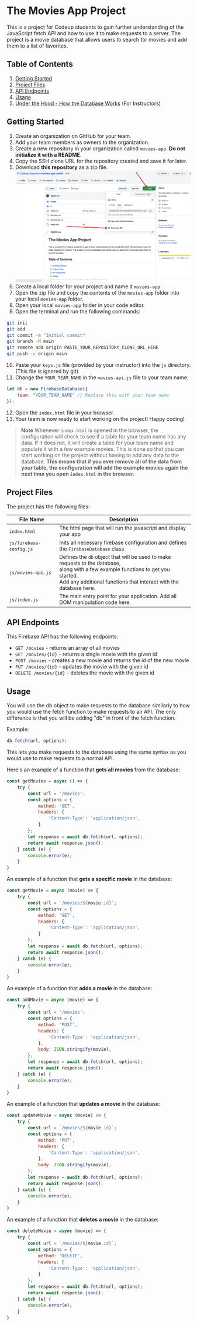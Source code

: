 # The Movies App Project

This is a project for Codeup students to gain further understanding of the JavaScript fetch API and how to use it to make requests to a server. The project is a movie database that allows users to search for movies and add them to a list of favorites.

## Table of Contents  
1. [Getting Started](#getting-started)
2. [Project Files](#project-files)
3. [API Endpoints](#firebase-endpoints)
4. [Usage](#usage)
5. [Under the Hood - How the Database Works](/READMORE.md) (For Instructors)


## Getting Started

1. Create an organization on GitHub for your team.
2. Add your team members as owners to the organization.
3. Create a new repository in your organization called `movies-app`. **Do not initialize it with a README**.
4. Copy the SSH clone URL for the repository created and save it for later.
5. Download **this repository** as a zip file.
[![Download Repo](images/download-repo.png)](images/download-repo.png)
6. Create a local folder for your project and name it `movies-app`
7. Open the zip file and copy the contents of the `movies-app` folder into your local `movies-app` folder.
8. Open your local `movies-app` folder in your code editor.
9. Open the terminal and run the following commands:
```bash
git init
git add .
git commit -m "Initial commit"
git branch -M main
git remote add origin PASTE_YOUR_REPOSITORY_CLONE_URL_HERE
git push -u origin main
```
10. Paste your `keys.js` file (provided by your instructor) into the `js` directory. (This file is ignored by git)
11. Change the `YOUR_TEAM_NAME` in the `movies-api.js` file to your team name.
```js 
let db = new FirebaseDatabase({
    team: "YOUR_TEAM_NAME" // Replace this with your team name
});
```
12. Open the `index.html` file in your browser.
13. Your team is now ready to start working on the project! Happy coding!

> **Note**
> Whenever `index.html` is opened in the browser, the configuration will check to see if a table for your team name has any data. If it does not, it will create a table for your team name and populate it with a few example movies. This is done so that you can start working on the project without having to add any data to the database. **This means that if you ever remove all of the data from your table, the configuration will add the example movies again the next time you open `index.html` in the browser.**

## Project Files

The project has the following files:

| File Name | Description |
| --- | --- |
| `index.html` | The html page that will run the javascript and display your app |
| `js/firebase-config.js` | Inits all necessary firebase configuration and defines the `FirebaseDatabase` class |
| `js/movies-api.js` | Defines the `db` object that will be used to make requests to the database, <br>along with a few example functions to get you started. <br>Add any additional functions that interact with the database here.  |
| `js/index.js` | The main entry point for your application. Add all DOM manipulation code here. |
## API Endpoints

This Firebase API has the following endpoints:

- `GET /movies` - returns an array of all movies
- `GET /movies/{id}` - returns a single movie with the given id
- `POST /movies` - creates a new movie and returns the id of the new movie
- `PUT /movies/{id}` - updates the movie with the given id
- `DELETE /movies/{id}` - deletes the movie with the given id
## Usage

You will use the db object to make requests to the database similarly to how you would use the fetch function to make requests to an API. The only difference is that you will be adding "db" in front of the fetch function.

Example:
```js
db.fetch(url, options);
```

This lets you make requests to the database using the same syntax as you would use to make requests to a normal API. 

Here's an example of a function that **gets all movies** from the database:
```js
const getMovies = async () => {
    try {
        const url = '/movies';
        const options = {
            method: 'GET',
            headers: {
                'Content-Type': 'application/json',
            }
        };
        let response = await db.fetch(url, options);
        return await response.json();
    } catch (e) {
        console.error(e);
    }
}
```
An example of a function that **gets a specific movie** in the database:
```js
const getMovie = async (movie) => {
    try {
        const url = `/movies/${movie.id}`;
        const options = {
            method: 'GET',
            headers: {
                'Content-Type': 'application/json',
            }
        };
        let response = await db.fetch(url, options);
        return await response.json();
    } catch (e) {
        console.error(e);
    }
}
```
An example of a function that **adds a movie** in the database:
```js
const addMovie = async (movie) => {
    try {
        const url = '/movies';
        const options = {
            method: 'POST',
            headers: {
                'Content-Type': 'application/json',
            },
            body: JSON.stringify(movie),
        };
        let response = await db.fetch(url, options);
        return await response.json();
    } catch (e) {
        console.error(e);
    }
}
```
An example of a function that **updates a movie** in the database:
```js
const updateMovie = async (movie) => {
    try {
        const url = `/movies/${movie.id}`;
        const options = {
            method: 'PUT',
            headers: {
                'Content-Type': 'application/json',
            },
            body: JSON.stringify(movie),
        };
        let response = await db.fetch(url, options);
        return await response.json();
    } catch (e) {
        console.error(e);
    }
}
```
An example of a function that **deletes a movie** in the database:
```js
const deleteMovie = async (movie) => {
    try {
        const url = `/movies/${movie.id}`;
        const options = {
            method: 'DELETE',
            headers: {
                'Content-Type': 'application/json',
            }
        };
        let response = await db.fetch(url, options);
        return await response.json();
    } catch (e) {
        console.error(e);
    }
}
```
